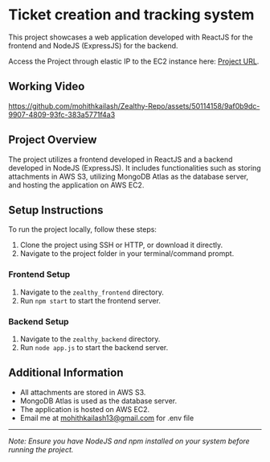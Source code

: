 # Ticket creation and tracking system

This project showcases a web application developed with ReactJS for the frontend and NodeJS (ExpressJS) for the backend.


Access the Project through elastic IP to the EC2 instance here: [Project URL](http://44.221.202.143/). 

## Working Video


https://github.com/mohithkailash/Zealthy-Repo/assets/50114158/9af0b9dc-9907-4809-93fc-383a5771f4a3




## Project Overview

The project utilizes a frontend developed in ReactJS and a backend developed in NodeJS (ExpressJS). It includes functionalities such as storing attachments in AWS S3, utilizing MongoDB Atlas as the database server, and hosting the application on AWS EC2.

## Setup Instructions

To run the project locally, follow these steps:

1. Clone the project using SSH or HTTP, or download it directly.
2. Navigate to the project folder in your terminal/command prompt.

### Frontend Setup

1. Navigate to the `zealthy_frontend` directory.
2. Run `npm start` to start the frontend server.

### Backend Setup

1. Navigate to the `zealthy_backend` directory.
2. Run `node app.js` to start the backend server.

## Additional Information

- All attachments are stored in AWS S3.
- MongoDB Atlas is used as the database server.
- The application is hosted on AWS EC2.
- Email me at mohithkailash13@gmail.com for .env file


---
*Note: Ensure you have NodeJS and npm installed on your system before running the project.*
